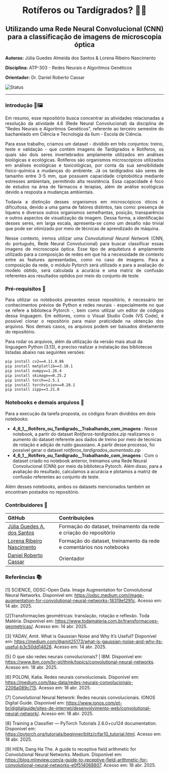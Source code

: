 # <p align="center"> **Rotíferos ou Tardígrados?** 🔬🧠 </p>
## <p align="center"> Utilizando uma Rede Neural Convolucional (CNN) para a classificação de imagens de microscopia óptica </p>


**Autoras:** Júlia Guedes Almeida dos Santos & Lorena Ribeiro Nascimento

**Disciplina:**  ATP-303 - Redes Neurais e Algoritmos Genéticos 

**Orientador:** Dr. Daniel Roberto Cassar

![Status](https://img.shields.io/static/v1?label=STATUS&message=EM%20DESENVOLVIMENTO&color=RED&style=for-the-badge)
*** 
### Introdução 🔬🖼️
<p align= "justify">
Em resumo, esse repositório busca concentrar as atividades relacionadas a resolução da atividade 4.6 (Rede Neural Convolucional) da disciplina de "Redes Neurais e Algoritmos Genéticos", referente ao terceiro semestre do bacharelado em Ciência e Tecnologia da Ilum - Escola de Ciência. 
</p>

<p align= "justify">
Para esse trabalho, criamos um dataset - dividido em três conjuntos: treino, teste e validação - que contém imagens de Tardígrados e Rotíferos, os quais são dois seres invertebrados amplamente utilizados em análises biológicas e ecológicas. Rotíferos são organismos microscópicos utilizados em análises ecológicas e toxicológicas, por conta da sua sensibilidade físico-química a mudanças do ambiente. Já os tardígrados são seres de tamanho entre 3-5 mm, que possuem capacidade criptobiótica mediante estresses ambientais, permitindo alta resistência. Essa capacidade é foco de estudos na área de fármacos e terapias, além de análise ecológicas devido a resposta a mudanças ambientais.
</p>

<p align= "justify">
Todavia a distinção desses organismos em microscópicos óticos é dificultosa, devido a uma gama de fatores distintos, tais como: presença de liquens e diversos outros organismos semelhantas, posição, transparência e outros aspectos de visualização da imagem. Dessa forma, a identificação desses seres, em larga escala, apresenta-se como um desafio não trivial que pode ser otimizado por meio de técnicas de aprendizado de máquina. 
</p>

<p align= "justify">
Nesse contexto, iremos utilizar uma <em>Convolutional Neural Network</em> (CNN, do português, Rede Neural Convolucional) para buscar classificar essas imagens de microscopia óptica. Esse tipo de arquitetura é amplamente utilizado para a composição de redes em que há a necessidade de contexto entre as features apresentadas, como no caso de imagens. Para a composição da rede, o módulo Pytorch será utilizado e para a avaliação do modelo obtido, será calculada a acurácia e uma matriz de confusão referentes aos resultados optidos por meio do conjunto de teste.
</p>

### Pré-requisitos 📄
<p align= "justify">
Para utilizar os notebooks presentes nesse repositório, é necessário ter conhecimentos prévios de Python e redes neurais - especialmente no que se refere a biblioteca Pytorch -, bem como utilizar um editor de códigos dessa linguagem. Em editores, como o Visual Studio Code (VS Code), é possível clonar o repositório para maior praticidade na obtenção dos arquivos. Nos demais casos, os arquivos podem ser baixados diretamente do repositório.
</p>

Para rodar os arquivos, além da utilização da versão mais atual da linguagem Python (3.13), é preciso realizar a instalação das bibliotecas listadas abaixo nas seguintes versões:
```bash
pip install cv2==4.11.0.86
pip install matplotlib==3.10.1
pip install numpy==1.26.4
pip install skimage==0.25.2
pip install torch==2.5.1
pip install torchvision==0.20.1
pip install zipp==3.21.0
```

### Notebooks e demais arquivos 📓
Para a execução da tarefa proposta, os códigos foram divididos em dois notebooks:
<ul>
  <li> <strong> 4_6_1__Rotífero_ou_Tardígrado__Trabalhando_com_imagens </strong>: Nesse notebook, a partir do dataset <em>Rotiferos-tardigrados.zip</em> realizamos o aumento do dataset referente aos dados de treino por meio de técnicas de rotação e adição de ruído gaussiano. A partir desse processo, foi possível gerar o dataset <em>rotiferos_tardigrados_aumentado.zip</em></li>
  <li> <strong> 4_6_1__Rotífero_ou_Tardígrado__Trabalhando_com_imagens </strong>: Com o dataset criado no notebook anterior, treinamos uma Rede Neural Convolucional (CNN) por meio da biblioteca Pytorch. Além disso, para a avaliação do resultado, calculamos a acurácia e plotamos a matriz de confusão referentes ao conjunto de teste. </li>
</ul>
Além desses notebooks, ambos os datasets mencionados também se encontram postados no repositório.

### Contribuidores 👥

| GitHub | Contribuições |
|:-----|:--------------|
| [Júlia Guedes A. dos Santos](https://github.com/JuliaGuedesASantos) | Formação do dataset, treinamento da rede e criação do repositório |
| [Lorena Ribeiro Nascimento](https://github.com/usuario2) | Formação do dataset, treinamento da rede e comentários nos notebooks |
| [Daniel Roberto Cassar](https://github.com/drcassar) | Orientador |

### Referências 📚
[1] SCIENCE, ODSC-Open Data. Image Augmentation for Convolutional Neural Networks. Disponível em: <https://odsc.medium.com/image-augmentation-for-convolutional-neural-networks-18319e1291c>. Acesso em: 14 abr. 2025.

[2]Transformações geométricas: translação, rotação e reflexão. Toda Matéria. Disponível em: <https://www.todamateria.com.br/transformacoes-geometricas/>. Acesso em: 14 abr. 2025.

[3] YADAV, Amit. What is Gaussian Noise and Why It’s Useful? Disponível em: <https://medium.com/@amit25173/what-is-gaussian-noise-and-why-its-useful-b3c50dd14628>. Acesso em: 14 abr. 2025.

[5] O que são redes neurais convolucionais? | IBM. Disponível em: <https://www.ibm.com/br-pt/think/topics/convolutional-neural-networks>. Acesso em: 18 abr. 2025.

[6] POLONI, Katia. Redes neurais convolucionais. Disponível em: <https://medium.com/itau-data/redes-neurais-convolucionais-2206a089c715>. Acesso em: 18 abr. 2025.

[7] Convolutional Neural Network: Redes neurais convolucionais. IONOS Digital Guide. Disponível em: <https://www.ionos.com/pt-br/digitalguide/sites-de-internet/desenvolvimento-web/convolutional-neural-network/>. Acesso em: 18 abr. 2025.

[8] Training a Classifier — PyTorch Tutorials 2.6.0+cu124 documentation. Disponível em: <https://pytorch.org/tutorials/beginner/blitz/cifar10_tutorial.html>. Acesso em: 18 abr. 2025.

[9] HIEN, Dang Ha The. A guide to receptive field arithmetic for Convolutional Neural Networks. Medium. Disponível em: <https://blog.mlreview.com/a-guide-to-receptive-field-arithmetic-for-convolutional-neural-networks-e0f514068807>. Acesso em: 18 abr. 2025.
